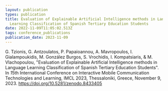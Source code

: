 ```yaml
---
layout: publication
types: publication
title: Evaluation of Explainable Artificial Intelligence methods in Language
  Learning Classification of Spanish Tertiary Education Students
date: 2022-11-09T11:05:02.513Z
tags: conference_publications
publication_date: 2023-11-09
---
```

<!--StartFragment-->

G. Tzionis, G. Antzoulatos, P. Papaioannou, A. Mavropoulos, I. Gialampoukidis, M. González Burgos, S. Vrochidis, I. Kompatsiaris, & M. Vlachopoulou, "Evaluation of Explainable Artificial Intelligence methods in Language Learning Classification of Spanish Tertiary Education Students". In *1*5th International Conference on Interactive Mobile Communication Technologies and Learning, IMCL 2023, Thessaloniki, Greece, November 9, 2023. https://doi.org/10.5281/zenodo.8433405

<!--EndFragment-->